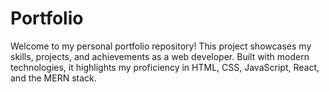 # Portfolio
Welcome to my personal portfolio repository! This project showcases my skills, projects, and achievements as a web developer. Built with modern technologies, it highlights my proficiency in HTML, CSS, JavaScript, React, and the MERN stack.
